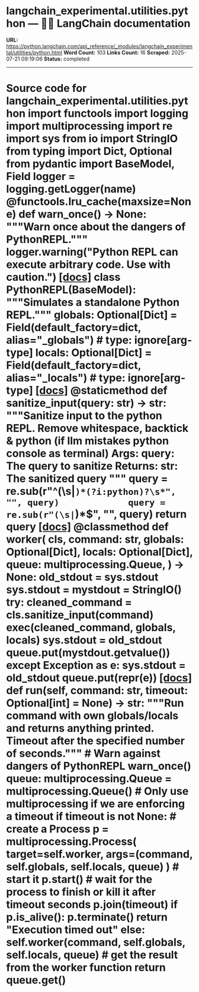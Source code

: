 # langchain_experimental.utilities.python — 🦜🔗 LangChain  documentation

**URL:** https://python.langchain.com/api_reference/_modules/langchain_experimental/utilities/python.html
**Word Count:** 103
**Links Count:** 16
**Scraped:** 2025-07-21 09:19:06
**Status:** completed

---

# Source code for langchain\_experimental.utilities.python               import functools     import logging     import multiprocessing     import re     import sys     from io import StringIO     from typing import Dict, Optional          from pydantic import BaseModel, Field          logger = logging.getLogger(__name__)               @functools.lru_cache(maxsize=None)     def warn_once() -> None:         """Warn once about the dangers of PythonREPL."""         logger.warning("Python REPL can execute arbitrary code. Use with caution.")                              [[docs]](https://python.langchain.com/api_reference/experimental/utilities/langchain_experimental.utilities.python.PythonREPL.html#langchain_experimental.utilities.python.PythonREPL)     class PythonREPL(BaseModel):         """Simulates a standalone Python REPL."""              globals: Optional[Dict] = Field(default_factory=dict, alias="_globals")  # type: ignore[arg-type]         locals: Optional[Dict] = Field(default_factory=dict, alias="_locals")  # type: ignore[arg-type]                         [[docs]](https://python.langchain.com/api_reference/experimental/utilities/langchain_experimental.utilities.python.PythonREPL.html#langchain_experimental.utilities.python.PythonREPL.sanitize_input)         @staticmethod         def sanitize_input(query: str) -> str:             """Sanitize input to the python REPL.                  Remove whitespace, backtick & python             (if llm mistakes python console as terminal)                  Args:                 query: The query to sanitize                  Returns:                 str: The sanitized query             """             query = re.sub(r"^(\s|`)*(?i:python)?\s*", "", query)             query = re.sub(r"(\s|`)*$", "", query)             return query                                        [[docs]](https://python.langchain.com/api_reference/experimental/utilities/langchain_experimental.utilities.python.PythonREPL.html#langchain_experimental.utilities.python.PythonREPL.worker)         @classmethod         def worker(             cls,             command: str,             globals: Optional[Dict],             locals: Optional[Dict],             queue: multiprocessing.Queue,         ) -> None:             old_stdout = sys.stdout             sys.stdout = mystdout = StringIO()             try:                 cleaned_command = cls.sanitize_input(command)                 exec(cleaned_command, globals, locals)                 sys.stdout = old_stdout                 queue.put(mystdout.getvalue())             except Exception as e:                 sys.stdout = old_stdout                 queue.put(repr(e))                                        [[docs]](https://python.langchain.com/api_reference/experimental/utilities/langchain_experimental.utilities.python.PythonREPL.html#langchain_experimental.utilities.python.PythonREPL.run)         def run(self, command: str, timeout: Optional[int] = None) -> str:             """Run command with own globals/locals and returns anything printed.             Timeout after the specified number of seconds."""                  # Warn against dangers of PythonREPL             warn_once()                  queue: multiprocessing.Queue = multiprocessing.Queue()                  # Only use multiprocessing if we are enforcing a timeout             if timeout is not None:                 # create a Process                 p = multiprocessing.Process(                     target=self.worker, args=(command, self.globals, self.locals, queue)                 )                      # start it                 p.start()                      # wait for the process to finish or kill it after timeout seconds                 p.join(timeout)                      if p.is_alive():                     p.terminate()                     return "Execution timed out"             else:                 self.worker(command, self.globals, self.locals, queue)             # get the result from the worker function             return queue.get()